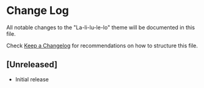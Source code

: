 # Change Log

All notable changes to the "La-li-lu-le-lo" theme will be documented in this file.

Check [Keep a Changelog](http://keepachangelog.com/) for recommendations on how to structure this file.

## [Unreleased]

- Initial release
